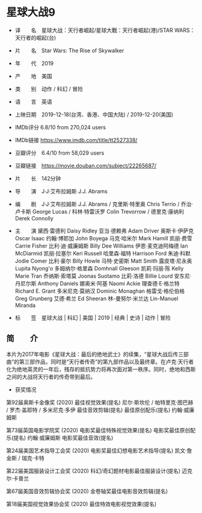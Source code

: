 # 星球大战9
* 译　　名　星球大战：天行者崛起/星球大戰：天行者崛起(港)/STAR WARS：天行者的崛起(台)
* 片　　名　Star Wars: The Rise of Skywalker
* 年　　代　2019
* 产　　地　美国
* 类　　别　动作 / 科幻 / 冒险
* 语　　言　英语
* 上映日期　2019-12-18(台湾、香港、中国大陆) / 2019-12-20(美国)
* IMDb评分  6.8/10 from 270,024 users
* IMDb链接  https://www.imdb.com/title/tt2527338/
* 豆瓣评分　6.4/10 from 58,029 users
* 豆瓣链接　https://movie.douban.com/subject/22265687/
* 片　　长　142分钟
* 导　　演　J·J·艾布拉姆斯 J.J. Abrams

* 编　　剧　J·J·艾布拉姆斯 J.J. Abrams / 克里斯·特里奥 Chris Terrio / 乔治·卢卡斯 George Lucas / 科林·特雷沃罗 Colin Trevorrow / 德里克·康纳利 Derek Connolly

* 主　　演 黛西·雷德利 Daisy Ridley
亚当·德赖弗 Adam Driver
奥斯卡·伊萨克 Oscar Isaac
约翰·博耶加 John Boyega
马克·哈米尔 Mark Hamill
凯丽·费雪 Carrie Fisher
比利·迪·威廉姆斯 Billy Dee Williams
伊恩·麦克迪阿梅德 Ian McDiarmid
凯丽·拉塞尔 Keri Russell
哈里森·福特 Harrison Ford
朱迪·科默 Jodie Comer
比利·豪尔 Billy Howle
马特·史密斯 Matt Smith
露皮塔·尼永奥 Lupita Nyong'o
多姆纳尔·格里森 Domhnall Gleeson
凯莉·玛丽·陈 Kelly Marie Tran
乔纳斯·索塔莫 Joonas Suotamo
比莉·洛德 Billie Lourd
安东尼·丹尼尔斯 Anthony Daniels
娜奥米·阿基 Naomi Ackie
理查德·E·格兰特 Richard E. Grant
多米尼克·莫纳汉 Dominic Monaghan
格雷戈·格伦伯格 Greg Grunberg
艾德·希兰 Ed Sheeran
林-曼努尔·米兰达 Lin-Manuel Miranda

* 标　　签　星球大战 | 科幻 | 美国 | 2019 | 经典 | 史诗 | 动作 | 冒险

## 简　　介

本片为2017年电影《星球大战：最后的绝地武士》的续集，“星球大战后传三部曲”的第三部作品，同时是“天行者传奇”的第九部作品以及最终章。在卢克·天行者化为绝地英灵的一年后，残存的抵抗势力将再次面对第一秩序。同时，绝地和西斯之间的大战将天行者的传奇带到最后。

* 获奖情况

第92届奥斯卡金像奖  (2020)
最佳视觉效果(提名) 尼尔·斯坎伦 / 帕特里克·图巴赫 / 罗杰·盖耶特 / 多米尼克·多伊
最佳音效剪辑(提名)
最佳原创配乐(提名) 约翰·威廉姆斯

第73届英国电影学院奖  (2020)
电影奖最佳特殊视觉效果(提名)
电影奖最佳原创配乐(提名) 约翰·威廉姆斯
电影奖最佳音效(提名)

第24届美国艺术指导工会奖  (2020)
电影奖最佳幻想电影艺术指导(提名) 凯文·詹金斯 / 瑞克·卡特

第22届美国服装设计工会奖  (2020)
科幻/奇幻题材电影最佳服装设计(提名) 迈克尔·卡普兰

第67届美国音效剪辑协会奖  (2020)
金卷轴奖最佳电影音效剪辑(提名)

第18届美国视觉效果协会奖  (2020)
最佳特效电影视觉效果(提名)
